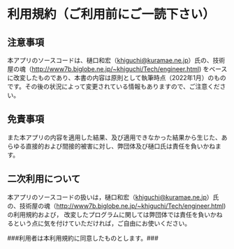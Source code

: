 # 利用規約（ご利用前にご一読下さい）
## 注意事項
本アプリのソースコードは、樋口和宏（khiguchi@kuramae.ne.jp）氏の、技術屋の魂（http://www7b.biglobe.ne.jp/~khiguchi/Tech/engineer.html) をベースに改変したものであり、本書の内容は原則として執筆時点（2022年1月）のものです。その後の状況によって変更されている情報もありますので、ご注意ください。 
## 免責事項
また本アプリの内容を適用した結果、及び適用できなかった結果から生じた、あらゆる直接的および間接的被害に対し、弊団体及び樋口氏は責任を負いかねます。
## 二次利用について
本アプリのソースコードの扱いは，樋口和宏（khiguchi@kuramae.ne.jp）氏の、技術屋の魂（http://www7b.biglobe.ne.jp/~khiguchi/Tech/engineer.html) の利用規約および，
改変したプログラムに関しては弊団体では責任を負いかねるという点に気を付けていただければ，ご自由にお使いください。

###利用者は本利用規約に同意したものとします。###
